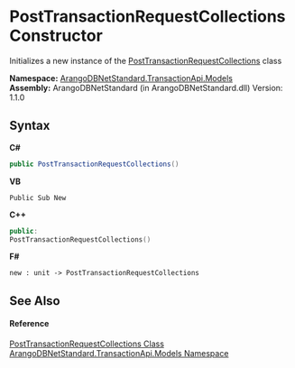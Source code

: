 # PostTransactionRequestCollections Constructor 
 

Initializes a new instance of the <a href="570e1848-98b4-e9d0-a07b-6071c9ea5256">PostTransactionRequestCollections</a> class

**Namespace:**&nbsp;<a href="11a5cf74-6bc1-28c9-ea61-87f0e62011a0">ArangoDBNetStandard.TransactionApi.Models</a><br />**Assembly:**&nbsp;ArangoDBNetStandard (in ArangoDBNetStandard.dll) Version: 1.1.0

## Syntax

**C#**<br />
``` C#
public PostTransactionRequestCollections()
```

**VB**<br />
``` VB
Public Sub New
```

**C++**<br />
``` C++
public:
PostTransactionRequestCollections()
```

**F#**<br />
``` F#
new : unit -> PostTransactionRequestCollections
```


## See Also


#### Reference
<a href="570e1848-98b4-e9d0-a07b-6071c9ea5256">PostTransactionRequestCollections Class</a><br /><a href="11a5cf74-6bc1-28c9-ea61-87f0e62011a0">ArangoDBNetStandard.TransactionApi.Models Namespace</a><br />